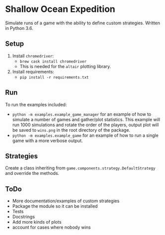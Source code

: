 # Shallow Ocean Expedition

Simulate runs of a game with the ability to define custom strategies. 
Written in Python 3.6.

## Setup
1. Install `chromedriver`: 
    - `brew cask install chromedriver`
    - This is needed for the `altair` plotting library.
2. Install requirements:
    - `pip install -r requirements.txt`

## Run
To run the examples included: 
- `python -m examples.example_game_manager` for an example of 
how to simulate a number of games and gather/plot statistics. 
This example will run 1000 simulations and rotate the order of the players, output plot will be saved to `wins.png` in the root directory of the package.
- `python -m examples.example_game` for an example of how to 
run a single game with a more verbose output.

## Strategies
Create a class inheriting from `game.components.strategy.DefaultStrategy` and override the methods.


## ToDo
- More documentation/examples of custom strategies
- Package the module so it can be installed
- Tests
- Docstrings
- Add more kinds of plots
- account for cases where nobody wins

